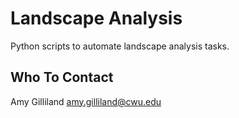 Landscape Analysis
==============

Python scripts to automate landscape analysis tasks. 

Who To Contact
-------------

Amy Gilliland <amy.gilliland@cwu.edu>
